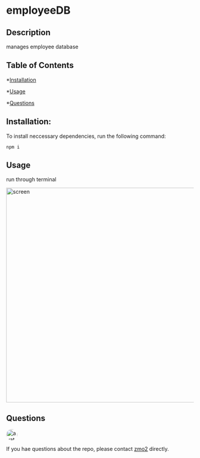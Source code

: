
# employeeDB
    
## Description 

manages employee database

## Table of Contents

*[Installation](#Installation)

*[Usage](#Usage)

*[Questions](#Questions)

## Installation:
To install neccessary dependencies, run the following command:

    npm i

## Usage

run through terminal

<img width="576" alt="screen" src="https://user-images.githubusercontent.com/34842627/77839997-32582980-7137-11ea-9feb-0df3ea877e44.png">

## Questions

<img src="https://avatars2.githubusercontent.com/u/34842627?v=4" alt="avatar" style="border-radius:16px" width="30"/>

If you hae questions about the repo, please contact [zmo2](https://github.com/zmo2) directly. 


